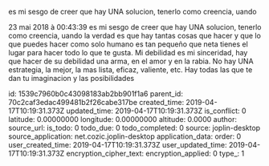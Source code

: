es mi sesgo de creer que hay UNA solucion, tenerlo como creencia, uando

23 mai 2018 à 00:43:39
es mi sesgo de creer que hay UNA solucion, tenerlo como creencia, uando
la verdad es que hay tantas cosas que hacer y que lo que puedes hacer
como solo humano es tan pequeño que neta tienes el lugar para hacer todo
lo que te gusta. Mi debilidad es mi sinceridad, hay que hacer de su
debilidad una arma, en el amor y en la rabia. No hay UNA estrategia, la
mejor, la mas lista, eficaz, valiente, etc. Hay todas las que te dan tu
imaginacion y las posibilidades


id: 1539c7960b0c43098183ab2bb901f1a6
parent_id: 70c2caf3edac499481b2f26cabe317be
created_time: 2019-04-17T10:19:31.373Z
updated_time: 2019-04-17T10:19:31.373Z
is_conflict: 0
latitude: 0.00000000
longitude: 0.00000000
altitude: 0.0000
author: 
source_url: 
is_todo: 0
todo_due: 0
todo_completed: 0
source: joplin-desktop
source_application: net.cozic.joplin-desktop
application_data: 
order: 0
user_created_time: 2019-04-17T10:19:31.373Z
user_updated_time: 2019-04-17T10:19:31.373Z
encryption_cipher_text: 
encryption_applied: 0
type_: 1